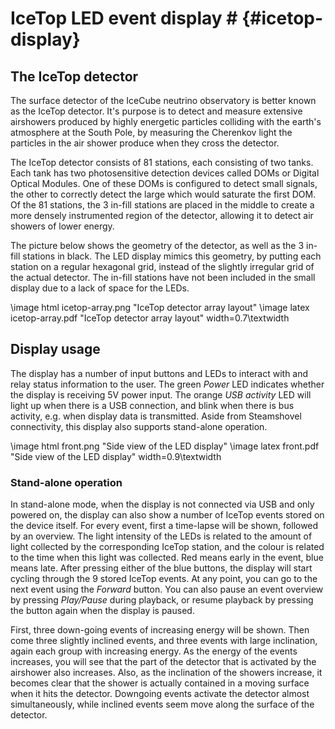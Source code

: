 # IceTop LED event display # {#icetop-display}

## The IceTop detector ##

The surface detector of the IceCube neutrino observatory is better known as the IceTop detector.
It's purpose is to detect and measure extensive airshowers produced by highly energetic particles
colliding with the earth's atmosphere at the South Pole, by measuring the Cherenkov light the
particles in the air shower produce when they cross the detector.

The IceTop detector consists of 81 stations, each consisting of two tanks.
Each tank has two photosensitive detection devices called DOMs or Digital Optical Modules.
One of these DOMs is configured to detect small signals, the other to correctly detect the large
which would saturate the first DOM.
Of the 81 stations, the 3 in-fill stations are placed in the middle to create a more densely
instrumented region of the detector, allowing it to detect air showers of lower energy.

The picture below shows the geometry of the detector, as well as the 3 in-fill stations in black.
The LED display mimics this geometry, by putting each station on a regular hexagonal grid, instead
of the slightly irregular grid of the actual detector.
The in-fill stations have not been included in the small display due to a lack of space for the LEDs.

\image html icetop-array.png "IceTop detector array layout"
\image latex icetop-array.pdf "IceTop detector array layout" width=0.7\textwidth

## Display usage ##

The display has a number of input buttons and LEDs to interact with and relay status information to
the user.
The green *Power* LED indicates whether the display is receiving 5V power input.
The orange *USB activity* LED will light up when there is a USB connection, and blink when there
is bus activity, e.g. when display data is transmitted.
Aside from Steamshovel connectivity, this display also supports stand-alone operation.

\image html front.png "Side view of the LED display"
\image latex front.pdf "Side view of the LED display" width=0.9\textwidth

### Stand-alone operation ###
In stand-alone mode, when the display is not connected via USB and only powered on, the display can
also show a number of IceTop events stored on the device itself.
For every event, first a time-lapse will be shown, followed by an overview.
The light intensity of the LEDs is related to the amount of light collected by the corresponding
IceTop station, and the colour is related to the time when this light was collected.
Red means early in the event, blue means late.
After pressing either of the blue buttons, the display will start cycling through the 9 stored
IceTop events.
At any point, you can go to the next event using the *Forward* button. You can also pause an event
overview by pressing *Play/Pause* during playback, or resume playback by pressing the button again
when the display is paused.

First, three down-going events of increasing energy will be shown.
Then come three slightly inclined events, and three events with large inclination, again each group
with increasing energy.
As the energy of the events increases, you will see that the part of the detector that is activated
by the airshower also increases.
Also, as the inclination of the showers increase, it becomes clear that the shower is actually
contained in a moving surface when it hits the detector.
Downgoing events activate the detector almost simultaneously, while inclined events seem move along
the surface of the detector.

